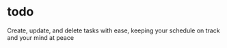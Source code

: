 # todo

Create, update, and delete tasks with ease, keeping your schedule on track and your mind at peace
